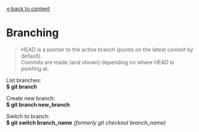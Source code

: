 [←back to content](https://github.com/pytherik/learning-git/wiki/Content)
# Branching

> HEAD is a pointer to the active branch (points on the latest commit by default).   
Commits are made (and shown) depending on where HEAD is pointing at.

List branches:  
**$ git branch**

Create new branch:  
**$ git branch new_branch**

Switch to branch:  
**$ git switch branch_name** *(formerly git checkout branch_name)*  


